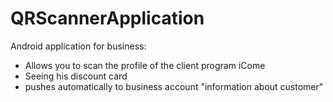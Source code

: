 # QRScannerApplication
Android application for business: 
- Allows you to scan the profile of the client program iCome 
- Seeing his discount card 
- pushes automatically to business account "information about customer"

